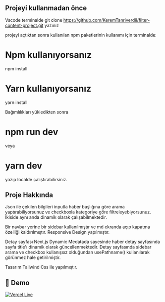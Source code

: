 
## Projeyi kullanmadan önce

Vscode terminalde git clone https://github.com/KeremTanriverdii/filter-content-project.git yazınız

projeyi açtıktan sonra kullanılan npm paketlerinin kullanımı için terminalde:

# Npm kullanıyorsanız
 npm install

# Yarn kullanıyorsanız
 yarn install

Bağımlılıkları yükledikten sonra 
# npm run dev
 veya
# yarn dev 

yazıp localde çalıştırabilirsiniz.

## Proje Hakkında
Json ile çekilen bilgileri inputla haber başlığına göre arama yaptırabiliyorsunuz 
ve checkboxla kategoriye göre filtreleyebiyorsunuz. İkiside aynı anda dinamik olarak çalışabilmektedir.

Bir navbar yerine bir sidebar kullanılmıştır ve md ekranda açıp kapatma özelliği kaldırılmıştır.
Responsive Design yapılmıştır.

Detay sayfası Next.js Dynamic Medatada sayesinde haber detay sayfasında sayfa title'ı dinamik olarak güncellenmektedir.
Detay sayfasında sidebar arama ve checkbox kullanışsız olduğundan usePathname() kullanılarak görünmez hale getirilmiştir.

Tasarım Tailwind Css ile yapılmıştır.

## 🚀 Demo  
[![Vercel Live](https://img.shields.io/badge/Live%20Demo-%23007ACC?style=for-the-badge&logo=vercel&logoColor=white)](https://senin-projen.vercel.app/)
